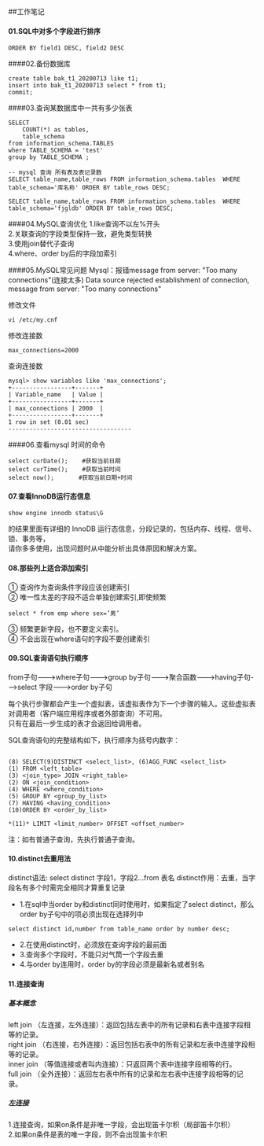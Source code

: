 ##工作笔记
#### 01.SQL中对多个字段进行排序
````shell script
ORDER BY field1 DESC, field2 DESC
````

####02.备份数据库
````shell script
create table bak_t1_20200713 like t1;
insert into bak_t1_20200713 select * from t1;
commit;
````
####03.查询某数据库中一共有多少张表
````shell script
SELECT
	COUNT(*) as tables,
	table_schema
from information_schema.TABLES
where TABLE_SCHEMA = 'test'
group by TABLE_SCHEMA ;

-- mysql 查询 所有表及表记录数
SELECT table_name,table_rows FROM information_schema.tables  WHERE table_schema='库名称' ORDER BY table_rows DESC;

SELECT table_name,table_rows FROM information_schema.tables  WHERE table_schema='fjgldb' ORDER BY table_rows DESC;
````

####04.MySQL查询优化
1.like查询不以左%开头  
2.关联查询的字段类型保持一致，避免类型转换  
3.使用join替代子查询  
4.where、order by后的字段加索引


####05.MySQL常见问题
Mysql：报错message from server: "Too many connections"(连接太多)
Data source rejected establishment of connection,  message from server: "Too many connections"

修改文件
````shell script
vi /etc/my.cnf
````
修改连接数
````shell script
max_connections=2000
````
查询连接数
````shell script
mysql> show variables like 'max_connections';
+-----------------+-------+
| Variable_name   | Value |
+-----------------+-------+
| max_connections | 2000  |
+-----------------+-------+
1 row in set (0.01 sec)
-----------------------------------
````
####06.查看mysql 时间的命令
````shell script
select curDate();    #获取当前日期  
select curTime();    #获取当前时间            
select now();       #获取当前日期+时间
````
#### 07.查看InnoDB运行态信息
````shell script
show engine innodb status\G 
````
的结果里面有详细的 InnoDB 运行态信息，分段记录的，包括内存、线程、信号、锁、事务等，  
请你多多使用，出现问题时从中能分析出具体原因和解决方案。

#### 08.那些列上适合添加索引
①	查询作为查询条件字段应该创建索引  
②	唯一性太差的字段不适合单独创建索引,即使频繁  
````shell script 
select * from emp where sex=’男’
````
③	频繁更新字段，也不要定义索引。  
④	不会出现在where语句的字段不要创建索引



#### 09.SQL查询语句执行顺序

from子句--->where子句--->group by子句--->聚合函数--->having子句--->select 字段--->order by子句

每个执行步骤都会产生一个虚拟表，该虚拟表作为下一个步骤的输入。这些虚拟表对调用者（客户端应用程序或者外部查询）不可用。  
只有在最后一步生成的表才会返回给调用者。

SQL查询语句的完整结构如下，执行顺序为括号内数字：
````shell script

(8) SELECT(9)DISTINCT <select_list>, (6)AGG_FUNC <select_list>
(1) FROM <left_table>
(3) <join_type> JOIN <right_table>
(2) ON <join_condition>
(4) WHERE <where_condition>
(5) GROUP BY <group_by_list>
(7) HAVING <having_condition>
(10)ORDER BY <order_by_list>

*(11)* LIMIT <limit_number> OFFSET <offset_number>
````
注：如有普通子查询，先执行普通子查询。

#### 10.distinct去重用法
distinct语法: select distinct 字段1，字段2...from 表名
distinct作用：去重，当字段名有多个时需完全相同才算重复记录

+ 1.在sql中当order by和distinct同时使用时，如果指定了select distinct，那么order by子句中的项必须出现在选择列中
````shell script
select distinct id,number from table_name order by number desc;
````
+ 2.在使用distinct时，必须放在查询字段的最前面
+ 3.查询多个字段时，不能只对气筒一个字段去重
+ 4.与order by连用时，order by的字段必须是最新名或者别名

#### 11.连接查询
##### 基本概念
left join （左连接，左外连接）：返回包括左表中的所有记录和右表中连接字段相等的记录。  
right join （右连接，右外连接）：返回包括右表中的所有记录和左表中连接字段相等的记录。  
inner join （等值连接或者叫内连接）：只返回两个表中连接字段相等的行。  
full join （全外连接）：返回左右表中所有的记录和左右表中连接字段相等的记录。

#####  左连接
1.连接查询，如果on条件是非唯一字段，会出现笛卡尔积（局部笛卡尔积）  
2.如果on条件是表的唯一字段，则不会出现笛卡尔积


